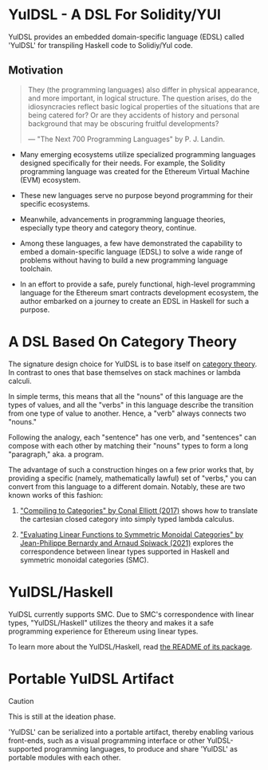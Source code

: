 YulDSL - A DSL For Solidity/YUl
===============================

YulDSL provides an embedded domain-specific language (EDSL) called 'YulDSL' for transpiling Haskell code to Solidiy/Yul
code.

Motivation
----------

> They (the programming languages) also differ in physical appearance, and more important, in logical structure. The
> question arises, do the idiosyncracies reflect basic logical properties of the situations that are being catered for?
> Or are they accidents of history and personal background that may be obscuring fruitful developments?
>
> — "The Next 700 Programming Languages" by P. J. Landin.

* Many emerging ecosystems utilize specialized programming languages designed specifically for their needs. For example,
  the Solidity programming language was created for the Ethereum Virtual Machine (EVM) ecosystem.

* These new languages serve no purpose beyond programming for their specific ecosystems.

* Meanwhile, advancements in programming language theories, especially type theory and category theory, continue.

* Among these languages, a few have demonstrated the capability to embed a domain-specific language (EDSL) to solve a
  wide range of problems without having to build a new programming language toolchain.

* In an effort to provide a safe, purely functional, high-level programming language for the Ethereum smart contracts
  development ecosystem, the author embarked on a journey to create an EDSL in Haskell for such a purpose.

A DSL Based On Category Theory
========================

The signature design choice for YulDSL is to base itself on [category
theory](https://ncatlab.org/nlab/show/category+theory). In contrast to ones that base themselves on stack machines or
lambda calculi.

In simple terms, this means that all the "nouns" of this language are the types of values, and all the "verbs" in this
language describe the transition from one type of value to another. Hence, a "verb" always connects two "nouns."

Following the analogy, each "sentence" has one verb, and "sentences" can compose with each other by matching their
"nouns" types to form a long "paragraph," aka. a program.

The advantage of such a construction hinges on a few prior works that, by providing a specific (namely, mathematically
lawful) set of "verbs," you can convert from this language to a different domain. Notably, these are two known works of
this fashion:

1) ["Compiling to Categories" by Conal Elliott (2017)](http://conal.net/papers/compiling-to-categories/) shows how to
translate the cartesian closed category into simply typed lambda calculus.

2) ["Evaluating Linear Functions to Symmetric Monoidal Categories" by Jean-Philippe Bernardy and Arnaud Spiwack
(2021)](https://arxiv.org/abs/2103.06195) explores the correspondence between linear types supported in Haskell and
symmetric monoidal categories (SMC).

YulDSL/Haskell
===========

YulDSL currently supports SMC. Due to SMC's correspondence with linear types, "YulDSL/Haskell" utilizes the theory and
makes it a safe programming experience for Ethereum using linear types.

To learn more about the YulDSL/Haskell, read [the README of its package](../yul-dsl-linear-smc/README.md).

Portable YulDSL Artifact
========================

> [!Caution]
>
> This is still at the ideation phase.

'YulDSL' can be serialized into a portable artifact, thereby enabling various front-ends, such as a visual programming
interface or other YulDSL-supported programming languages, to produce and share 'YulDSL' as portable modules with each
other.
